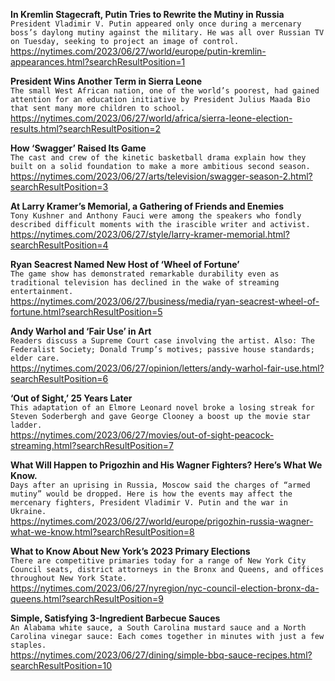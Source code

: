**In Kremlin Stagecraft, Putin Tries to Rewrite the Mutiny in Russia**\
`President Vladimir V. Putin appeared only once during a mercenary boss’s daylong mutiny against the military. He was all over Russian TV on Tuesday, seeking to project an image of control.`\
https://nytimes.com/2023/06/27/world/europe/putin-kremlin-appearances.html?searchResultPosition=1

**President Wins Another Term in Sierra Leone**\
`The small West African nation, one of the world’s poorest, had gained attention for an education initiative by President Julius Maada Bio that sent many more children to school.`\
https://nytimes.com/2023/06/27/world/africa/sierra-leone-election-results.html?searchResultPosition=2

**How ‘Swagger’ Raised Its Game**\
`The cast and crew of the kinetic basketball drama explain how they built on a solid foundation to make a more ambitious second season.`\
https://nytimes.com/2023/06/27/arts/television/swagger-season-2.html?searchResultPosition=3

**At Larry Kramer’s Memorial, a Gathering of Friends and Enemies**\
`Tony Kushner and Anthony Fauci were among the speakers who fondly described difficult moments with the irascible writer and activist.`\
https://nytimes.com/2023/06/27/style/larry-kramer-memorial.html?searchResultPosition=4

**Ryan Seacrest Named New Host of ‘Wheel of Fortune’**\
`The game show has demonstrated remarkable durability even as traditional television has declined in the wake of streaming entertainment.`\
https://nytimes.com/2023/06/27/business/media/ryan-seacrest-wheel-of-fortune.html?searchResultPosition=5

**Andy Warhol and ‘Fair Use’ in Art**\
`Readers discuss a Supreme Court case involving the artist. Also: The Federalist Society; Donald Trump’s motives; passive house standards; elder care.`\
https://nytimes.com/2023/06/27/opinion/letters/andy-warhol-fair-use.html?searchResultPosition=6

**‘Out of Sight,’ 25 Years Later**\
`This adaptation of an Elmore Leonard novel broke a losing streak for Steven Soderbergh and gave George Clooney a boost up the movie star ladder.`\
https://nytimes.com/2023/06/27/movies/out-of-sight-peacock-streaming.html?searchResultPosition=7

**What Will Happen to Prigozhin and His Wagner Fighters? Here’s What We Know.**\
`Days after an uprising in Russia, Moscow said the charges of “armed mutiny” would be dropped. Here is how the events may affect the mercenary fighters, President Vladimir V. Putin and the war in Ukraine.`\
https://nytimes.com/2023/06/27/world/europe/prigozhin-russia-wagner-what-we-know.html?searchResultPosition=8

**What to Know About New York’s 2023 Primary Elections**\
`There are competitive primaries today for a range of New York City Council seats, district attorneys in the Bronx and Queens, and offices throughout New York State.`\
https://nytimes.com/2023/06/27/nyregion/nyc-council-election-bronx-da-queens.html?searchResultPosition=9

**Simple, Satisfying 3-Ingredient Barbecue Sauces**\
`An Alabama white sauce, a South Carolina mustard sauce and a North Carolina vinegar sauce: Each comes together in minutes with just a few staples.`\
https://nytimes.com/2023/06/27/dining/simple-bbq-sauce-recipes.html?searchResultPosition=10

